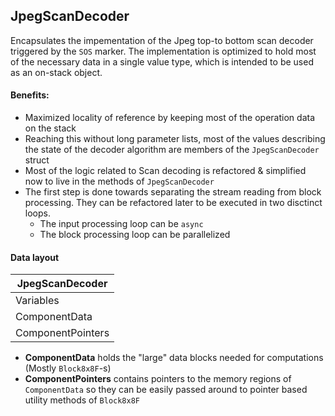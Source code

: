 ﻿## JpegScanDecoder
Encapsulates the impementation of the Jpeg top-to bottom scan decoder triggered by the `SOS` marker. 
The implementation is optimized to hold most of the necessary data in a single value type, which is intended to be used as an on-stack object.

#### Benefits:
- Maximized locality of reference by keeping most of the operation data on the stack
- Reaching this without long parameter lists, most of the values describing the state of the decoder algorithm 
are members of the `JpegScanDecoder` struct
- Most of the logic related to Scan decoding is refactored & simplified now to live in the methods of `JpegScanDecoder`
- The first step is done towards separating the stream reading from block processing. They can be refactored later to be executed in two disctinct loops.
  - The input processing loop can be `async`
  - The block processing loop can be parallelized

#### Data layout

|JpegScanDecoder    |
|-------------------|
|Variables          |
|ComponentData      |
|ComponentPointers  |

- **ComponentData** holds the "large" data blocks needed for computations (Mostly `Block8x8F`-s)
- **ComponentPointers** contains pointers to the memory regions of `ComponentData` so they can be easily passed around to pointer based utility methods of `Block8x8F`


